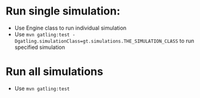 # Run single simulation:
- Use Engine class to run individual simulation
- Use `mvn gatling:test -Dgatling.simulationClass=gt.simulations.THE_SIMULATION_CLASS` to run specified simulation

# Run all simulations
- Use `mvn gatling:test` 

